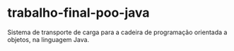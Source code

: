 # trabalho-final-poo-java
Sistema de transporte de carga para a cadeira de programação orientada a objetos, na linguagem Java.
